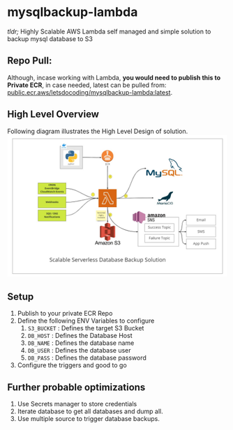 # mysqlbackup-lambda

_tldr;_ Highly Scalable AWS Lambda self managed and simple solution to backup mysql database to S3

## Repo Pull:

Although, incase working with Lambda, **you would need to publish this to Private ECR**, in case needed, latest can be pulled from: [public.ecr.aws/letsdocoding/mysqlbackup-lambda:latest](public.ecr.aws/letsdocoding/mysqlbackup-lambda:latest).

## High Level Overview

Following diagram illustrates the High Level Design of solution.
![Image](/images/lambda-mysql-arch.jpg "Solution Architecture")

## Setup

1. Publish to your private ECR Repo
2. Define the following ENV Variables to configure
   1. `S3_BUCKET` : Defines the target S3 Bucket
   2. `DB_HOST` : Defines the Database Host
   3. `DB_NAME` : Defines the database name
   4. `DB_USER` : Defines the database user
   5. `DB_PASS` : Defines the database password
3. Configure the triggers and good to go

## Further probable optimizations

1. Use Secrets manager to store credentials
2. Iterate database to get all databases and dump all.
3. Use multiple source to trigger database backups.
